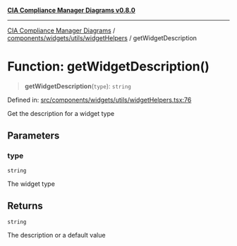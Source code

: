 [**CIA Compliance Manager Diagrams v0.8.0**](../../../../../README.md)

***

[CIA Compliance Manager Diagrams](../../../../../modules.md) / [components/widgets/utils/widgetHelpers](../README.md) / getWidgetDescription

# Function: getWidgetDescription()

> **getWidgetDescription**(`type`): `string`

Defined in: [src/components/widgets/utils/widgetHelpers.tsx:76](https://github.com/Hack23/cia-compliance-manager/blob/791b5a1b6e700c8b8480de209374e4cb1086330d/src/components/widgets/utils/widgetHelpers.tsx#L76)

Get the description for a widget type

## Parameters

### type

`string`

The widget type

## Returns

`string`

The description or a default value
